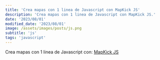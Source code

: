 ```yaml
---
title: 'Crea mapas con 1 linea de Javascript con MapKick JS'
description: 'Crea mapas con 1 linea de Javascript con MapKick JS.'
date: '2023/08/01'
modified_date: '2023/08/01'
image: /assets/images/posts/js.png
subtitle: 'js'
tags: 'javascript'
---
```


Crea mapas con 1 linea de Javascript con: [MapKick JS](https://chartkick.com/mapkick-js)
